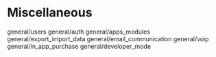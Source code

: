 # Miscellaneous

<div class="toctree">

general/users general/auth general/apps\_modules
general/export\_import\_data general/email\_communication general/voip
general/in\_app\_purchase general/developer\_mode

</div>
